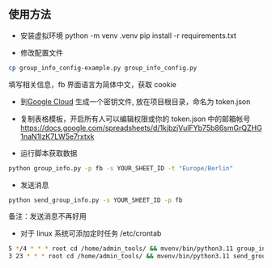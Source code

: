 ## 使用方法 

- 安装虚拟环境
python -m venv .venv
pip install -r requirements.txt

- 修改配置文件
```bash
cp group_info_config-example.py group_info_config.py 
```
填写相关信息，fb 界面语言为简体中文，获取 cookie

- 到[Google Cloud](https://console.cloud.google.com/) 生成一个密钥文件, 放在项目根目录，命名为 token.json

- 复制表格模板，开启所有人可以编辑权限或你的 token.json 中的邮箱帐号
https://docs.google.com/spreadsheets/d/1kjbzjVulFYb75b86smGrQZHG1naN1IzK7LW5e7rxtxk

- 运行脚本获取数据
```bash
python group_info.py -p fb -s YOUR_SHEET_ID -t "Europe/Berlin"
```

- 发送消息
```bash
python send_group_info.py -s YOUR_SHEET_ID -p fb
```
备注：发送消息不再好用

- 对于 linux 系统可添加定时任务 /etc/crontab
```bash
5 */4 * * * root cd /home/admin_tools/ && mvenv/bin/python3.11 group_info.py -p fb -s YOUR_SHEET_ID -t "Europe/Berlin"
3 23 * * * root cd /home/admin_tools/ && mvenv/bin/python3.11 send_group_info.py -s YOUR_SHEET_ID -p fb
```